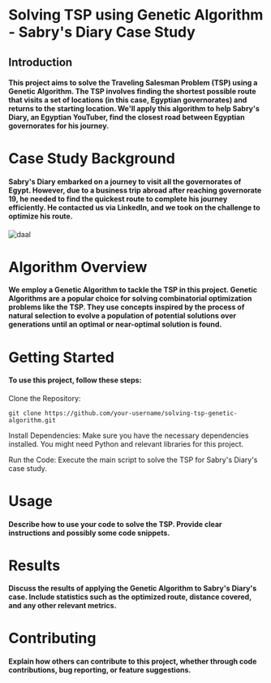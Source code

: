 # Solving TSP using Genetic Algorithm - Sabry's Diary Case Study
## Introduction
#### This project aims to solve the Traveling Salesman Problem (TSP) using a Genetic Algorithm. The TSP involves finding the shortest possible route that visits a set of locations (in this case, Egyptian governorates) and returns to the starting location. We'll apply this algorithm to help Sabry's Diary, an Egyptian YouTuber, find the closest road between Egyptian governorates for his journey.

# Case Study Background
#### Sabry's Diary embarked on a journey to visit all the governorates of Egypt. However, due to a business trip abroad after reaching governorate 19, he needed to find the quickest route to complete his journey efficiently. He contacted us via LinkedIn, and we took on the challenge to optimize his route.

![daal](https://github.com/AhemdMahmoud/Play-with-web-scraping/assets/109467491/7a0b07c5-21ca-4916-ab54-148f5f8d88bd)


# Algorithm Overview
#### We employ a Genetic Algorithm to tackle the TSP in this project. Genetic Algorithms are a popular choice for solving combinatorial optimization problems like the TSP. They use concepts inspired by the process of natural selection to evolve a population of potential solutions over generations until an optimal or near-optimal solution is found.

# Getting Started
#### To use this project, follow these steps:

Clone the Repository:
~~~
git clone https://github.com/your-username/solving-tsp-genetic-algorithm.git
~~~
Install Dependencies: Make sure you have the necessary dependencies installed. You might need Python and relevant libraries for this project.

Run the Code: Execute the main script to solve the TSP for Sabry's Diary's case study.

# Usage
#### Describe how to use your code to solve the TSP. Provide clear instructions and possibly some code snippets.

# Results
#### Discuss the results of applying the Genetic Algorithm to Sabry's Diary's case. Include statistics such as the optimized route, distance covered, and any other relevant metrics.

# Contributing
#### Explain how others can contribute to this project, whether through code contributions, bug reporting, or feature suggestions.
